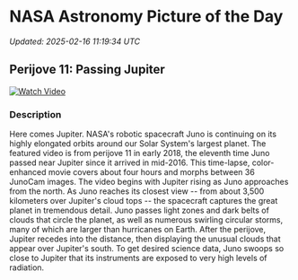 # NASA Astronomy Picture of the Day

_Updated: 2025-02-16 11:19:34 UTC_

## Perijove 11: Passing Jupiter

[![Watch Video](https://img.youtube.com/vi/https://www.youtube.com/embed/OfM7VlonD5c?rel=0/0.jpg)](https://www.youtube.com/embed/OfM7VlonD5c?rel=0)

### Description

Here comes Jupiter. NASA's robotic spacecraft Juno is continuing on its highly elongated orbits around our Solar System's largest planet.  The featured video is from perijove 11 in early 2018, the eleventh time Juno passed near Jupiter since it arrived in mid-2016.  This time-lapse, color-enhanced movie covers about four hours and morphs between 36 JunoCam images. The video begins with Jupiter rising as Juno approaches from the north. As Juno reaches its closest view -- from about 3,500 kilometers over Jupiter's cloud tops -- the spacecraft captures the great planet in tremendous detail. Juno passes light zones and dark belts of clouds that circle the planet, as well as numerous swirling circular storms, many of which are larger than hurricanes on Earth.  After the perijove, Jupiter recedes into the distance, then displaying the unusual clouds that appear over Jupiter's south.  To get desired science data, Juno swoops so close to Jupiter that its instruments are exposed to very high levels of radiation.
